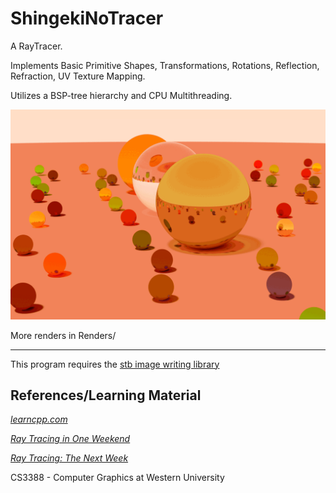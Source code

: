 # ShingekiNoTracer
A RayTracer. 

Implements Basic Primitive Shapes, Transformations, Rotations, Reflection, Refraction, UV Texture Mapping.

Utilizes a BSP-tree hierarchy and CPU Multithreading. 

![spherical](Renders/spheres.gif)

More renders in Renders/

---

This program requires the [stb image writing library](https://github.com/nothings/stb)

## References/Learning Material

[_learncpp.com_](https://www.learncpp.com/)

[_Ray Tracing in One Weekend_](https://raytracing.github.io/books/RayTracingInOneWeekend.html)

[_Ray Tracing: The Next Week_](https://raytracing.github.io/books/RayTracingTheNextWeek.html)

CS3388 - Computer Graphics at Western University

## 
